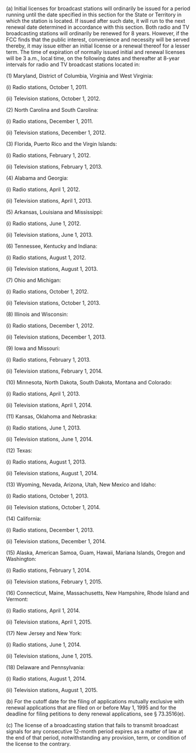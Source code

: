 (a) Initial licenses for broadcast stations will ordinarily be issued for a period running until the date specified in this section for the State or Territory in which the station is located. If issued after such date, it will run to the next renewal date determined in accordance with this section. Both radio and TV broadcasting stations will ordinarily be renewed for 8 years. However, if the FCC finds that the public interest, convenience and necessity will be served thereby, it may issue either an initial license or a renewal thereof for a lesser term. The time of expiration of normally issued initial and renewal licenses will be 3 a.m., local time, on the following dates and thereafter at 8-year intervals for radio and TV broadcast stations located in:

(1) Maryland, District of Columbia, Virginia and West Virginia:

(i) Radio stations, October 1, 2011.

(ii) Television stations, October 1, 2012.

(2) North Carolina and South Carolina:

(i) Radio stations, December 1, 2011.

(ii) Television stations, December 1, 2012.

(3) Florida, Puerto Rico and the Virgin Islands:

(i) Radio stations, February 1, 2012.

(ii) Television stations, February 1, 2013.

(4) Alabama and Georgia:

(i) Radio stations, April 1, 2012.

(ii) Television stations, April 1, 2013.

(5) Arkansas, Louisiana and Mississippi:

(i) Radio stations, June 1, 2012.

(ii) Television stations, June 1, 2013.

(6) Tennessee, Kentucky and Indiana:

(i) Radio stations, August 1, 2012.

(ii) Television stations, August 1, 2013.

(7) Ohio and Michigan:

(i) Radio stations, October 1, 2012.

(ii) Television stations, October 1, 2013.

(8) Illinois and Wisconsin:

(i) Radio stations, December 1, 2012.

(ii) Television stations, December 1, 2013.

(9) Iowa and Missouri:

(i) Radio stations, February 1, 2013.

(ii) Television stations, February 1, 2014.

(10) Minnesota, North Dakota, South Dakota, Montana and Colorado:

(i) Radio stations, April 1, 2013.

(ii) Television stations, April 1, 2014.

(11) Kansas, Oklahoma and Nebraska:

(i) Radio stations, June 1, 2013.

(ii) Television stations, June 1, 2014.

(12) Texas:

(i) Radio stations, August 1, 2013.

(ii) Television stations, August 1, 2014.

(13) Wyoming, Nevada, Arizona, Utah, New Mexico and Idaho:

(i) Radio stations, October 1, 2013.

(ii) Television stations, October 1, 2014.

(14) California:

(i) Radio stations, December 1, 2013.

(ii) Television stations, December 1, 2014.

(15) Alaska, American Samoa, Guam, Hawaii, Mariana Islands, Oregon and Washington:

(i) Radio stations, February 1, 2014.

(ii) Television stations, February 1, 2015.

(16) Connecticut, Maine, Massachusetts, New Hampshire, Rhode Island and Vermont:

(i) Radio stations, April 1, 2014.

(ii) Television stations, April 1, 2015.

(17) New Jersey and New York:

(i) Radio stations, June 1, 2014.

(ii) Television stations, June 1, 2015.

(18) Delaware and Pennsylvania:

(i) Radio stations, August 1, 2014.

(ii) Television stations, August 1, 2015.

(b) For the cutoff date for the filing of applications mutually exclusive with renewal applications that are filed on or before May 1, 1995 and for the deadline for filing petitions to deny renewal applications, see § 73.3516(e).

(c) The license of a broadcasting station that fails to transmit broadcast signals for any consecutive 12-month period expires as a matter of law at the end of that period, notwithstanding any provision, term, or condition of the license to the contrary.

